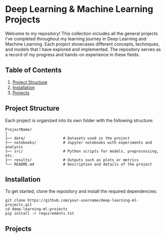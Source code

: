 # Deep Learning & Machine Learning Projects

Welcome to my repository! This collection includes all the general projects I've completed throughout my learning journey in Deep Learning and Machine Learning. Each project showcases different concepts, techniques, and models that I have explored and implemented. The repository serves as a record of my progress and hands-on experience in these fields.

## Table of Contents

1. [Project Structure](#project-structure)
2. [Installation](#installation)
3. [Projects](#projects)


## Project Structure
Each project is organized into its own folder with the following structure:

```
ProjectName/
│
├── data/                 # Datasets used in the project
├── notebooks/            # Jupyter notebooks with experiments and analysis
├── src/                  # Python scripts for models, preprocessing, etc.
├── results/              # Outputs such as plots or metrics
└── README.md             # Description and details of the project
```

## Installation
To get started, clone the repository and install the required dependencies:
```
git clone https://github.com/your-username/deep-learning-ml-projects.git
cd deep-learning-ml-projects
pip install -r requirements.txt
```

## Projects 
